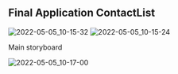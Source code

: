 
## Final Application ContactList


![2022-05-05_10-15-32](https://user-images.githubusercontent.com/93527566/166878473-211d188b-e4dc-4f4d-a756-39840860f7d7.png)
![2022-05-05_10-15-24](https://user-images.githubusercontent.com/93527566/166878469-67f3cb11-1fc7-400b-ab1a-16959b977c01.png)

Main storyboard

![2022-05-05_10-17-00](https://user-images.githubusercontent.com/93527566/166878220-efc316ed-aa2c-44e0-9645-ffb976293bcb.png)
